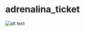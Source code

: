 # adrenalina_ticket


![alt text](https://cdn.discordapp.com/attachments/1034884212215521353/1036201598499700787/unknown.png)
